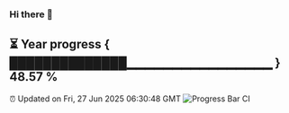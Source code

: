 ### Hi there 👋
⏳ Year progress { ██████████████▁▁▁▁▁▁▁▁▁▁▁▁▁▁▁▁ } 48.57 %
---
⏰ Updated on Fri, 27 Jun 2025 06:30:48 GMT
![Progress Bar CI](https://github.com/liununu/liununu/workflows/Progress%20Bar%20CI/badge.svg)
